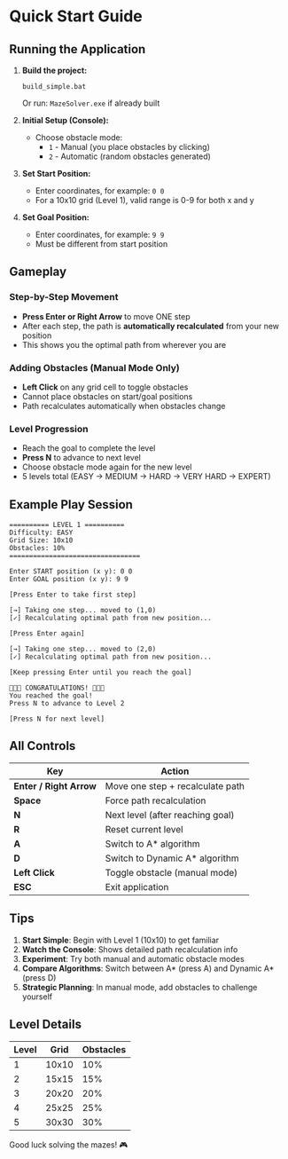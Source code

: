 # Quick Start Guide

## Running the Application

1. **Build the project:**
   ```
   build_simple.bat
   ```
   Or run: `MazeSolver.exe` if already built

2. **Initial Setup (Console):**
   - Choose obstacle mode:
     - `1` - Manual (you place obstacles by clicking)
     - `2` - Automatic (random obstacles generated)

3. **Set Start Position:**
   - Enter coordinates, for example: `0 0`
   - For a 10x10 grid (Level 1), valid range is 0-9 for both x and y

4. **Set Goal Position:**
   - Enter coordinates, for example: `9 9`
   - Must be different from start position

## Gameplay

### Step-by-Step Movement
- **Press Enter or Right Arrow** to move ONE step
- After each step, the path is **automatically recalculated** from your new position
- This shows you the optimal path from wherever you are

### Adding Obstacles (Manual Mode Only)
- **Left Click** on any grid cell to toggle obstacles
- Cannot place obstacles on start/goal positions
- Path recalculates automatically when obstacles change

### Level Progression
- Reach the goal to complete the level
- **Press N** to advance to next level
- Choose obstacle mode again for the new level
- 5 levels total (EASY → MEDIUM → HARD → VERY HARD → EXPERT)

## Example Play Session

```
========== LEVEL 1 ==========
Difficulty: EASY
Grid Size: 10x10
Obstacles: 10%
=================================

Enter START position (x y): 0 0
Enter GOAL position (x y): 9 9

[Press Enter to take first step]

[→] Taking one step... moved to (1,0)
[✓] Recalculating optimal path from new position...

[Press Enter again]

[→] Taking one step... moved to (2,0)
[✓] Recalculating optimal path from new position...

[Keep pressing Enter until you reach the goal]

🎉🎉🎉 CONGRATULATIONS! 🎉🎉🎉
You reached the goal!
Press N to advance to Level 2

[Press N for next level]
```

## All Controls

| Key | Action |
|-----|--------|
| **Enter / Right Arrow** | Move one step + recalculate path |
| **Space** | Force path recalculation |
| **N** | Next level (after reaching goal) |
| **R** | Reset current level |
| **A** | Switch to A* algorithm |
| **D** | Switch to Dynamic A* algorithm |
| **Left Click** | Toggle obstacle (manual mode) |
| **ESC** | Exit application |

## Tips

1. **Start Simple**: Begin with Level 1 (10x10) to get familiar
2. **Watch the Console**: Shows detailed path recalculation info
3. **Experiment**: Try both manual and automatic obstacle modes
4. **Compare Algorithms**: Switch between A* (press A) and Dynamic A* (press D)
5. **Strategic Planning**: In manual mode, add obstacles to challenge yourself

## Level Details

| Level | Grid | Obstacles |
|-------|------|-----------|
| 1 | 10x10 | 10% |
| 2 | 15x15 | 15% |
| 3 | 20x20 | 20% |
| 4 | 25x25 | 25% |
| 5 | 30x30 | 30% |

Good luck solving the mazes! 🎮
